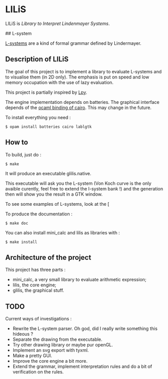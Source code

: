 # LILiS

LILiS is *Library to Interpret Lindenmayer Systems*.

## L-system

[L-systems][] are a kind of formal grammar defined by Lindermayer.

[L-systems]: http://en.wikipedia.org/wiki/L-system

## Description of LILiS

The goal of this project is to implement a library to evaluate L-systems and to visualise them (in 2D only).
The emphasis is put on speed and low memory occupation with the use of lazy evaluation.

This project is partially inspired by [Lpy][].

[Lpy]: http://openalea.gforge.inria.fr/dokuwiki/doku.php?id=packages:vplants:lpy:main

The engine implementation depends on batteries.
The graphical interface depends of the [ocaml binding of cairo][ocaml-cairo]. This may change in the future.

To install everything you need :

	$ opam install batteries cairo lablgtk

[ocaml-cairo]: https://forge.ocamlcore.org/projects/cairo/

## How to

To build, just do :

	$ make

It will produce an executable glilis.native.

This executable will ask you the L-system (Von Koch curve is the only avaible curently, feel free to extend the l-system bank !) and the generation then will show you the result in a GTK window.

To see some examples of L-systems, look at the [

To produce the documentation :

	$ make doc

You can also install mini_calc and lilis as libraries with :

	$ make install
	
## Architecture of the project

This project has three parts :
- mini_calc, a very small library to evaluate arithmetic expression;
- lilis, the core engine;
- glilis, the graphical stuff.

## TODO

Current ways of investigations :

- Rewrite the L-system parser. Oh god, did I really write something this hideous ?
- Separate the drawing from the executable.
- Try other drawing library or maybe pur openGL.
- Implement an svg export with tyxml.
- Make a pretty GUI.
- Improve the core engine a bit more.
- Extend the grammar, implement interpretation rules and do a bit of verification on the rules.
